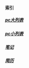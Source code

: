#### 索引
##### [pc大列表](/table-pc-large)
##### [pc小列表](/table-pc-small)
##### [笔记](/note)
<!-- ##### [测试](/test) -->
##### [简历](/resume)